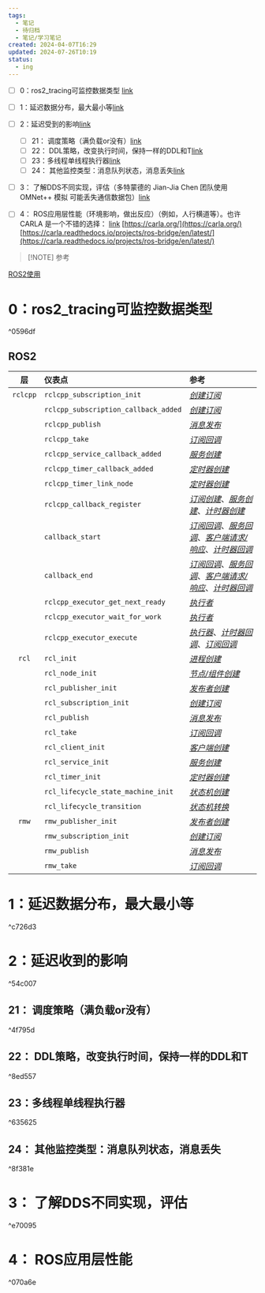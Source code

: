 ```yaml
---
tags:
  - 笔记
  - 待归档
  - 笔记/学习笔记
created: 2024-04-07T16:29
updated: 2024-07-26T10:19
status:
  - ing
---
```

- [ ] 0：ros2_tracing可监控数据类型 [link](#^0596df)
- [ ] 1：延迟数据分布，最大最小等[link](#^c726d3)
- [ ] 2：延迟受到的影响[link](#^54c007)
	- [ ] 21： 调度策略（满负载or没有）[link](#^4f795d)
	- [ ] 22： DDL策略，改变执行时间，保持一样的DDL和T[link](#^8ed557)
	- [ ] 23：多线程单线程执行器[link](#^635625)
	- [ ] 24： 其他监控类型：消息队列状态，消息丢失[link](#^8f381e)
- [ ] 3： 了解DDS不同实现，评估（多特蒙德的 Jian-Jia Chen 团队使用 OMNet++ 模拟 可能丢失通信数据包）[link](#^e70095)
- [ ] 4： ROS应用层性能（环境影响，做出反应）（例如，人行横道等）。也许 CARLA 是一个不错的选择：  [link](#^070a6e)
[https://carla.org/](https://carla.org/)  
[https://carla.readthedocs.io/projects/ros-bridge/en/latest/](https://carla.readthedocs.io/projects/ros-bridge/en/latest/)


> [!NOTE] 参考
> 
[ROS2使用](../03-research/11-ROS/ROS2使用.md)
# 0：ros2_tracing可监控数据类型

^0596df
## ROS2

|    层     | 仪表点                                  | 参考                                                                                                                                                                                                                                                                                                                                                                                                               |
| :------: | :----------------------------------- | :--------------------------------------------------------------------------------------------------------------------------------------------------------------------------------------------------------------------------------------------------------------------------------------------------------------------------------------------------------------------------------------------------------------- |
| `rclcpp` | `rclcpp_subscription_init`           | [_创建订阅_](https://github.com/ros2/ros2_tracing/blob/humble/doc/design_ros_2.md#subscription-creation)                                                                                                                                                                                                                                                                                                             |
|          | `rclcpp_subscription_callback_added` | [_创建订阅_](https://github.com/ros2/ros2_tracing/blob/humble/doc/design_ros_2.md#subscription-creation)                                                                                                                                                                                                                                                                                                             |
|          | `rclcpp_publish`                     | [_消息发布_](https://github.com/ros2/ros2_tracing/blob/humble/doc/design_ros_2.md#message-publishing)                                                                                                                                                                                                                                                                                                                |
|          | `rclcpp_take`                        | [_订阅回调_](https://github.com/ros2/ros2_tracing/blob/humble/doc/design_ros_2.md#subscription-callbacks)                                                                                                                                                                                                                                                                                                            |
|          | `rclcpp_service_callback_added`      | [_服务创建_](https://github.com/ros2/ros2_tracing/blob/humble/doc/design_ros_2.md#service-creation)                                                                                                                                                                                                                                                                                                                  |
|          | `rclcpp_timer_callback_added`        | [_定时器创建_](https://github.com/ros2/ros2_tracing/blob/humble/doc/design_ros_2.md#timer-creation)                                                                                                                                                                                                                                                                                                                   |
|          | `rclcpp_timer_link_node`             | [_定时器创建_](https://github.com/ros2/ros2_tracing/blob/humble/doc/design_ros_2.md#timer-creation)                                                                                                                                                                                                                                                                                                                   |
|          | `rclcpp_callback_register`           | [_订阅创建_](https://github.com/ros2/ros2_tracing/blob/humble/doc/design_ros_2.md#subscription-creation)、[_服务创建_](https://github.com/ros2/ros2_tracing/blob/humble/doc/design_ros_2.md#service-creation)、[_计时器创建_](https://github.com/ros2/ros2_tracing/blob/humble/doc/design_ros_2.md#timer-creation)                                                                                                              |
|          | `callback_start`                     | [_订阅回调_](https://github.com/ros2/ros2_tracing/blob/humble/doc/design_ros_2.md#subscription-callbacks)、[_服务回调_](https://github.com/ros2/ros2_tracing/blob/humble/doc/design_ros_2.md#service-callbacks)、[_客户端请求/响应_](https://github.com/ros2/ros2_tracing/blob/humble/doc/design_ros_2.md#client-requestresponse)、[_计时器回调_](https://github.com/ros2/ros2_tracing/blob/humble/doc/design_ros_2.md#timer-callbacks) |
|          | `callback_end`                       | [_订阅回调_](https://github.com/ros2/ros2_tracing/blob/humble/doc/design_ros_2.md#subscription-callbacks)、[_服务回调_](https://github.com/ros2/ros2_tracing/blob/humble/doc/design_ros_2.md#service-callbacks)、[_客户端请求/响应_](https://github.com/ros2/ros2_tracing/blob/humble/doc/design_ros_2.md#client-requestresponse)、[_计时器回调_](https://github.com/ros2/ros2_tracing/blob/humble/doc/design_ros_2.md#timer-callbacks) |
|          | `rclcpp_executor_get_next_ready`     | [_执行者_](https://github.com/ros2/ros2_tracing/blob/humble/doc/design_ros_2.md#executors)                                                                                                                                                                                                                                                                                                                          |
|          | `rclcpp_executor_wait_for_work`      | [_执行者_](https://github.com/ros2/ros2_tracing/blob/humble/doc/design_ros_2.md#executors)                                                                                                                                                                                                                                                                                                                          |
|          | `rclcpp_executor_execute`            | [_执行器_](https://github.com/ros2/ros2_tracing/blob/humble/doc/design_ros_2.md#executors)、[_计时器回调_](https://github.com/ros2/ros2_tracing/blob/humble/doc/design_ros_2.md#timer-callbacks)、[_订阅回调_](https://github.com/ros2/ros2_tracing/blob/humble/doc/design_ros_2.md#subscription-callbacks)                                                                                                                    |
|  `rcl`   | `rcl_init`                           | [_进程创建_](https://github.com/ros2/ros2_tracing/blob/humble/doc/design_ros_2.md#process-creation)                                                                                                                                                                                                                                                                                                                  |
|          | `rcl_node_init`                      | [_节点/组件创建_](https://github.com/ros2/ros2_tracing/blob/humble/doc/design_ros_2.md#nodecomponent-creation)                                                                                                                                                                                                                                                                                                         |
|          | `rcl_publisher_init`                 | [_发布者创建_](https://github.com/ros2/ros2_tracing/blob/humble/doc/design_ros_2.md#publisher-creation)                                                                                                                                                                                                                                                                                                               |
|          | `rcl_subscription_init`              | [_创建订阅_](https://github.com/ros2/ros2_tracing/blob/humble/doc/design_ros_2.md#subscription-creation)                                                                                                                                                                                                                                                                                                             |
|          | `rcl_publish`                        | [_消息发布_](https://github.com/ros2/ros2_tracing/blob/humble/doc/design_ros_2.md#message-publishing)                                                                                                                                                                                                                                                                                                                |
|          | `rcl_take`                           | [_订阅回调_](https://github.com/ros2/ros2_tracing/blob/humble/doc/design_ros_2.md#subscription-callbacks)                                                                                                                                                                                                                                                                                                            |
|          | `rcl_client_init`                    | [_客户端创建_](https://github.com/ros2/ros2_tracing/blob/humble/doc/design_ros_2.md#client-creation)                                                                                                                                                                                                                                                                                                                  |
|          | `rcl_service_init`                   | [_服务创建_](https://github.com/ros2/ros2_tracing/blob/humble/doc/design_ros_2.md#service-creation)                                                                                                                                                                                                                                                                                                                  |
|          | `rcl_timer_init`                     | [_定时器创建_](https://github.com/ros2/ros2_tracing/blob/humble/doc/design_ros_2.md#timer-creation)                                                                                                                                                                                                                                                                                                                   |
|          | `rcl_lifecycle_state_machine_init`   | [_状态机创建_](https://github.com/ros2/ros2_tracing/blob/humble/doc/design_ros_2.md#state-machine-creation)                                                                                                                                                                                                                                                                                                           |
|          | `rcl_lifecycle_transition`           | [_状态机转换_](https://github.com/ros2/ros2_tracing/blob/humble/doc/design_ros_2.md#state-machine-transitions)                                                                                                                                                                                                                                                                                                        |
|  `rmw`   | `rmw_publisher_init`                 | [_发布者创建_](https://github.com/ros2/ros2_tracing/blob/humble/doc/design_ros_2.md#publisher-creation)                                                                                                                                                                                                                                                                                                               |
|          | `rmw_subscription_init`              | [_创建订阅_](https://github.com/ros2/ros2_tracing/blob/humble/doc/design_ros_2.md#subscription-creation)                                                                                                                                                                                                                                                                                                             |
|          | `rmw_publish`                        | [_消息发布_](https://github.com/ros2/ros2_tracing/blob/humble/doc/design_ros_2.md#message-publishing)                                                                                                                                                                                                                                                                                                                |
|          | `rmw_take`                           | [_订阅回调_](https://github.com/ros2/ros2_tracing/blob/humble/doc/design_ros_2.md#subscription-callbacks)                                                                                                                                                                                                                                                                                                            |
#  1：延迟数据分布，最大最小等

^c726d3



# 2：延迟收到的影响

^54c007

## 21： 调度策略（满负载or没有）

^4f795d

## 22： DDL策略，改变执行时间，保持一样的DDL和T

^8ed557

## 23：多线程单线程执行器

^635625

## 24： 其他监控类型：消息队列状态，消息丢失

^8f381e


# 3： 了解DDS不同实现，评估

^e70095

# 4： ROS应用层性能

^070a6e
